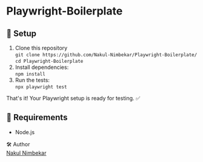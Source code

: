 # Playwright-Boilerplate

## 🚀 Setup
1. Clone this repository  
  ```git clone https://github.com/Nakul-Nimbekar/Playwright-Boilerplate/```  
  ```cd Playwright-Boilerplate```
3. Install dependencies:  
  ```npm install```
4. Run the tests:  
  ```npx playwright test```

That's it! Your Playwright setup is ready for testing. ✅  

## 📌 Requirements  
- Node.js

🛠️ Author  
[Nakul Nimbekar](https://github.com/Nakul-Nimbekar)
